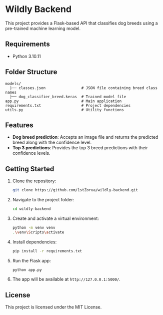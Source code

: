 # Wildly Backend

This project provides a Flask-based API that classifies dog breeds using a pre-trained machine learning model.

## Requirements

- Python 3.10.11

## Folder Structure

```
models/
  ├── classes.json                # JSON file containing breed class names
  ├── dog_classifier_breed.keras  # Trained model file
app.py                            # Main application
requirements.txt                  # Project dependencies
utils.py                          # Utility functions
```

## Features

- **Dog breed prediction**: Accepts an image file and returns the predicted breed along with the confidence level.
- **Top 3 predictions**: Provides the top 3 breed predictions with their confidence levels.

## Getting Started

1. Clone the repository:

   ```bash
   git clone https://github.com/1stZorua/wildly-backend.git
   ```

2. Navigate to the project folder:

   ```bash
   cd wildly-backend
   ```

3. Create and activate a virtual environment:

   ```bash
   python -m venv venv
   .\venv\Scripts\activate
   ```

4. Install dependencies:

   ```bash
   pip install -r requirements.txt
   ```

5. Run the Flask app:

   ```bash
   python app.py
   ```

6. The app will be available at `http://127.0.0.1:5000/`.

## License

This project is licensed under the MIT License.
